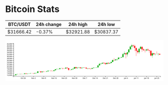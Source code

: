 # Bitcoin Stats

BTC/USDT|24h change|24h high|24h low|
|---|---|---|---|
|$31666.42|-0.37%|$32921.88|$30837.37|

<img src="./chart.svg">
